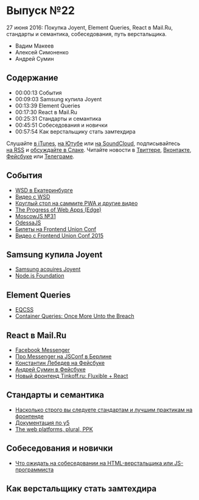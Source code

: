 # Выпуск №22

27 июня 2016: Покупка Joyent, Element Queries, React в Mail.Ru, стандарты и семантика, собеседования, путь верстальщика.

- Вадим Макеев
- Алексей Симоненко
- Андрей Сумин

## Содержание

- 00:00:13 События
- 00:09:03 Samsung купила Joyent
- 00:13:39 Element Queries
- 00:17:30 React в Mail.Ru
- 00:25:31 Стандарты и семантика
- 00:45:51 Собеседования и новички
- 00:57:54 Как верстальщику стать замтехдира

Слушайте [в iTunes](https://itunes.apple.com/ru/podcast/veb-standarty/id1080500016), [на Ютубе](https://www.youtube.com/playlist?list=PLMBnwIwFEFHcwuevhsNXkFTcadeX5R1Go) или [на SoundCloud](https://soundcloud.com/web-standards), подписывайтесь [на RSS](https://web-standards.ru/podcast/feed/) и [обсуждайте в Слаке](http://slack.web-standards.ru/). Читайте новости в [Твиттере](https://twitter.com/webstandards_ru), [Вконтакте](https://vk.com/webstandards_ru), [Фейсбуке](https://www.facebook.com/webstandardsru) или [Телеграме](https://t.me/webstandards_ru).

## События

- [WSD в Екатеринбурге](https://wsd.events/2016/06/25/)
- [Видео с WSD](https://youtu.be/FlxpXoiiiT4)
- [Круглый стол на саммите PWA и другие видео](https://youtu.be/EyyEfxrk_NU?list=PLNYkxOF6rcIAWWNR_Q6eLPhsyx6VvYjVb)
- [The Progress of Web Apps (Edge)](https://medium.com/p/8d8eb68d524e)
- [MoscowJS №31](https://moscowjs.timepad.ru/event/345706/)
- [OdessaJS](http://odessajs.org/)
- [Билеты на Frontend Union Conf](https://ti.to/frontend-union/2016/)
- [Видео с Frontend Union Conf 2015](https://youtu.be/5T6OnChCO78?list=PLYWZNd96EXDaR2QNAggAC0FwiHcfWhCBD)

## Samsung купила Joyent

- [Samsung acquires Joyent](https://www.joyent.com/blog/samsung-acquires-joyent)
- [Node.js Foundation](https://nodejs.org/en/foundation/)

## Element Queries

- [EQCSS](http://elementqueries.com/)
- [Container Queries: Once More Unto the Breach](http://alistapart.com/article/container-queries-once-more-unto-the-breach)

## React в Mail.Ru

- [Facebook Messenger](https://www.messenger.com/)
- [Про Messenger на JSConf в Берлине](https://youtu.be/rSx5RxuaZfc)
- [Константин Лебедев на Фейсбуке](https://fb.com/ibnrubaxa)
- [Андрей Сумин в Фейсбуке](https://fb.com/AndrewSumin)
- [Новый фронтенд Tinkoff.ru: Fluxible + React](https://habr.ru/p/303580/)

## Стандарты и семантика

- [Насколько строго вы следуете стандартам и лучшим практикам на фронтенде](https://habr.ru/p/303918/)
- [Документация по y5](http://img.yandex.net/y5/1.5b/docs/html/y5.html)
- [The web platforms, plural, PPK](http://www.quirksmode.org/blog/archives/2015/05/tools_dont_solv.html#link2)

## Собеседования и новички

- [Что ожидать на собеседовании на HTML-верстальщика или JS-программиста](https://medium.com/p/a916de106283)

## Как верстальщику стать замтехдира
